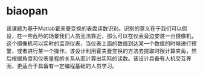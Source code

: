 # biaopan
 该课题为基于Matlab霍夫曼变换的表盘读数识别。识别的意义在于我们可以假设，在一些危险的场景我们人员无法靠近，那么可以在仪表旁边安装一台摄像机，这个摄像机可以实时的监测仪表，当仪表上面的数值到达某一个数值的时候进行预警，或者进行某一个操作。该设计利用霍夫曼变换的方法去提取时限计算夹角，然后根据角度和仪表量程的关系从而计算出实际的读数。该设计具备有人机交互界面，更适合于具备有一定编程基础的人员学习。
